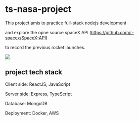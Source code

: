# ts-nasa-project

This project amis to practice full-stack nodejs development

and explore the opne source spaceX API (https://github.com/r-spacex/SpaceX-API)

to record the previous rocket launches.

<img src="https://camo.githubusercontent.com/2a2dfb8b139de852f33a0a268fad5a1bf5ed32b459f3193fe296a26eb9a54e4d/68747470733a2f2f6c6976652e737461746963666c69636b722e636f6d2f36353533352f34393138353134393132325f333766356335326534335f6b2e6a7067"/>

## project tech stack
Client side: ReactJS, JavaScript

Server side: Express, TypeScript

Database: MongoDB

Deployment: Docker, AWS
